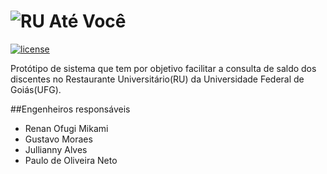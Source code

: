 # ![RU Até Você](https://cdn.rawgit.com/RenanOfugi/RUFG-atevoce/master/web/icon/RU_ate_voce_banner.svg)

[![license](https://img.shields.io/github/license/RenanOfugi/RUFG-atevoce.svg)](https://github.com/RenanOfugi/RUFG-atevoce/blob/master/LICENSE)

Protótipo de sistema que tem por objetivo facilitar a consulta de saldo dos discentes no Restaurante Universitário(RU) da Universidade Federal de Goiás(UFG).

##Engenheiros responsáveis
 * Renan Ofugi Mikami
 * Gustavo Moraes
 * Jullianny Alves
 * Paulo de Oliveira Neto

